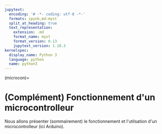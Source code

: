 ```yaml
---
jupytext:
  encoding: '# -*- coding: utf-8 -*-'
  formats: ipynb,md:myst
  split_at_heading: true
  text_representation:
    extension: .md
    format_name: myst
    format_version: 0.13
    jupytext_version: 1.10.3
kernelspec:
  display_name: Python 3
  language: python
  name: python3
---
```


(microcon)=
# (Complément) Fonctionnement d'un microcontrolleur

Nous allons présenter (sommairement) le fonctionnement et l'utilsation d'un microcontrolleur (ici Arduino).
